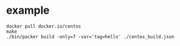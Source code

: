 example
==

    docker pull docker.io/centos
    make
    ./bin/packer build -only=7 -var='tag=hello' ./centos_build.json
